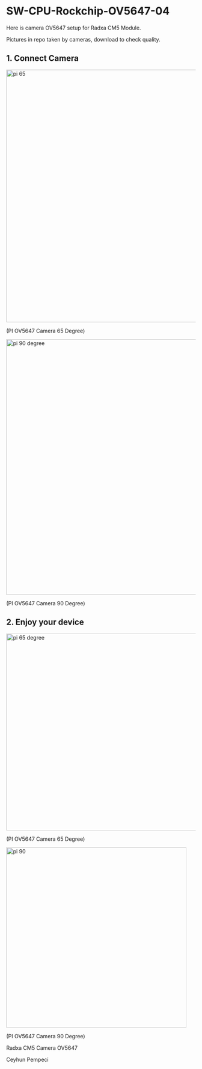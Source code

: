 # SW-CPU-Rockchip-OV5647-04

Here is camera OV5647 setup for Radxa CM5 Module. 

Pictures in repo taken by cameras, download to check quality.

## 1. Connect Camera

<img width="671" alt="pi 65" src="https://github.com/user-attachments/assets/9ab51f83-33ad-452b-ad7a-16bf876d6e88" />

(PI OV5647 Camera 65 Degree)

<img width="679" alt="pi 90 degree" src="https://github.com/user-attachments/assets/ae1840c9-c797-4600-aa84-7d5b7500cf01" />

(PI OV5647 Camera 90 Degree)

## 2. Enjoy your device

<img width="523" alt="pi 65 degree" src="https://github.com/user-attachments/assets/5a9c1043-0d7f-4564-b91d-8c00894cd192" />

(PI OV5647 Camera 65 Degree)

<img width="479" alt="pi 90" src="https://github.com/user-attachments/assets/fac3f1f1-9616-4a77-8296-d54bd5af37ca" />

(PI OV5647 Camera 90 Degree)


Radxa CM5 Camera OV5647

Ceyhun Pempeci

